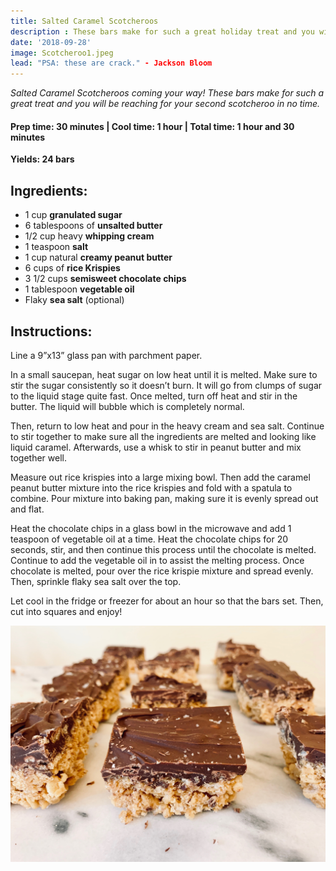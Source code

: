 ```yaml
---
title: Salted Caramel Scotcheroos
description : These bars make for such a great holiday treat and you will be reaching for your second scotcheroo in no time. 
date: '2018-09-28'
image: Scotcheroo1.jpeg
lead: "PSA: these are crack." - Jackson Bloom
---
```

*Salted Caramel Scotcheroos coming your way! These bars make for such a great treat and you will be reaching for your second scotcheroo in no time.*

#### Prep time: 30 minutes | Cool time: 1 hour | Total time: 1 hour and 30 minutes

**Yields: 24 bars**  

## Ingredients:

- 1 cup **granulated sugar**
- 6 tablespoons of **unsalted butter**
- 1/2 cup heavy **whipping cream**
- 1 teaspoon **salt**
- 1 cup natural **creamy peanut butter**
- 6 cups of **rice Krispies**
- 3 1/2 cups **semisweet chocolate chips**
- 1 tablespoon **vegetable oil**
- Flaky **sea salt** (optional)

## Instructions:

Line a 9”x13” glass pan with parchment paper. 

In a small saucepan, heat sugar on low heat until it is melted. Make sure to stir the sugar consistently so it doesn’t burn. It will go from clumps of sugar to the liquid stage quite fast. Once melted, turn off heat and stir in the butter. The liquid will bubble which is completely normal.

Then, return to low heat and pour in the heavy cream and sea salt. Continue to stir together to make sure all the ingredients are melted and looking like liquid caramel. Afterwards, use a whisk to stir in peanut butter and mix together well. 

Measure out rice krispies into a large mixing bowl. Then add the caramel peanut butter mixture into the rice krispies and fold with a spatula to combine. Pour mixture into baking pan, making sure it is evenly spread out and flat. 

Heat the chocolate chips in a glass bowl in the microwave and add 1 teaspoon of vegetable oil at a time. Heat the chocolate chips for 20 seconds, stir, and then continue this process until the chocolate is melted. Continue to add the vegetable oil in to assist the melting process. 
Once chocolate is melted, pour over the rice krispie mixture and spread evenly. Then, sprinkle flaky sea salt over the top. 

Let cool in the fridge or freezer for about an hour so that the bars set. Then, cut into squares and enjoy! 


![](Scotcheroo3.jpeg)